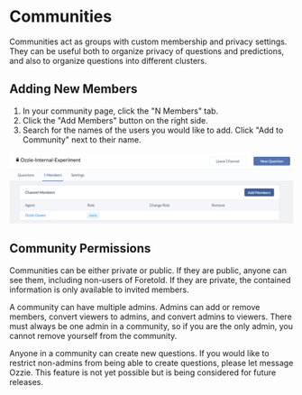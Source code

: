 # Communities

Communities act as groups with custom membership and privacy settings. They can be useful both to organize privacy of questions and predictions, and also to organize questions into different clusters.

## Adding New Members

1. In your community page, click the "N Members" tab.
2. Click the "Add Members" button on the right side.
3. Search for the names of the users you would like to add. Click "Add to Community" next to their name.

![](.gitbook/assets/image.png)

## Community Permissions

Communities can be either private or public. If they are public, anyone can see them, including non-users of Foretold. If they are private, the contained information is only available to invited members.

A community can have multiple admins. Admins can add or remove members, convert viewers to admins, and convert admins to viewers. There must always be one admin in a community, so if you are the only admin, you cannot remove yourself from the community.

Anyone in a community can create new questions. If you would like to restrict non-admins from being able to create questions, please let message Ozzie. This feature is not yet possible but is being considered for future releases.

